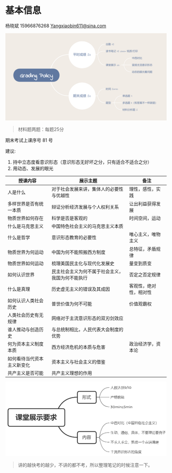 # 基本信息

杨晓斌
15966876268
Yangxiaobin611@sina.com

![alt](assets/基本信息/Grading%20Policy.png)
> 材料题两题：每题25分

期末考试上课序号 81 号

建议:

1. 持中立态度看意识形态（意识形态无好坏之分，只有适合不适合之分）
2. 用动态、发展的眼光

授课内容 | 展示主题 | 备注
-----|------|---
人是什么 | 对于社会发展来讲，集体人的必要性与优越性 | 理性，感性，实践
多样世界是否有统一本质 | 辩证分析经济发展与个人权利关系 | 让出利益获得发展
物质世界如何存在 | 科学是否是客观的 | 时间空间，运动
什么是马克思主义 | 中国特色社会主义的马克思主义本质 |
什么是哲学 | 意识形态教育的必要性 | 唯心主义，唯物主义
物质世界为何运动 | 中国为何不能照搬西方制度 | 总特征，矛盾规律
物质世界如何运动 | 梳理美国民主化与现代化发展史 | 量变到质变
如何认识世界 | 民主社会主义为何不属于社会主义，我国为何不能执行 | 否定之否定规律
什么是真理 | 历史虚无主义的错误及其成因 | 客观性，绝对性，相对性
如何认识人类社会历史 | 普世价值为何不可能 | 价值观霸权
人类社会历史有无规律 | 网络对于主流意识形态的双刃剑效应 |
谁人推动与创造历史 | 与总统制相比，人民代表大会制度的优势 |
何为资本主义制度本质 | 西方经济危机的本质与危害 | 政治经济学，资本论
如何看待当代资本主义新变化 | 资本主义与社会主义的借鉴 |
共产主义是否可能 | 共产主义理想的作用 |

![alt](assets/基本信息/pre.png)

> 讲的越快考的越少，不讲的都不考，所以整理笔记的时候注意一下。
